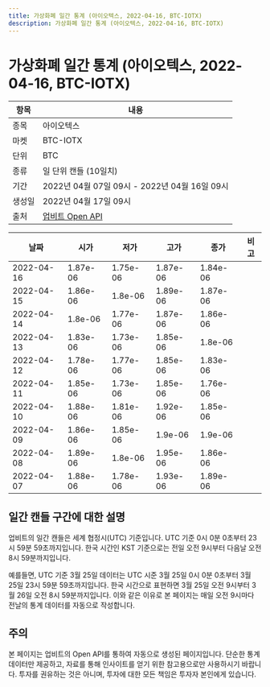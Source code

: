 ```yaml
---
title: 가상화폐 일간 통계 (아이오텍스, 2022-04-16, BTC-IOTX)
description: 가상화폐 일간 통계 (아이오텍스, 2022-04-16, BTC-IOTX)
---
```



가상화폐 일간 통계 (아이오텍스, 2022-04-16, BTC-IOTX)
===

|항목|내용|
|--|--|
|종목|아이오텍스|
|마켓|BTC-IOTX|
|단위|BTC|
|종류|일 단위 캔들 (10일치)|
|기간|2022년 04월 07일 09시 - 2022년 04월 16일 09시|
|생성일|2022년 04월 17일 09시|
|출처|[업비트 Open API](https://docs.upbit.com)|


|날짜|시가|저가|고가|종가|비고|
|--|--|--|--|--|--|
|2022-04-16|1.87e-06|1.75e-06|1.87e-06|1.84e-06|    |
|2022-04-15|1.86e-06|1.8e-06|1.89e-06|1.87e-06|    |
|2022-04-14|1.8e-06|1.77e-06|1.87e-06|1.86e-06|    |
|2022-04-13|1.83e-06|1.73e-06|1.85e-06|1.8e-06|    |
|2022-04-12|1.78e-06|1.77e-06|1.85e-06|1.83e-06|    |
|2022-04-11|1.85e-06|1.73e-06|1.85e-06|1.76e-06|    |
|2022-04-10|1.88e-06|1.81e-06|1.92e-06|1.85e-06|    |
|2022-04-09|1.86e-06|1.85e-06|1.9e-06|1.9e-06|    |
|2022-04-08|1.89e-06|1.8e-06|1.95e-06|1.86e-06|    |
|2022-04-07|1.88e-06|1.78e-06|1.93e-06|1.89e-06|    |


일간 캔들 구간에 대한 설명
---


업비트의 일간 캔들은 세계 협정시(UTC) 기준입니다. 
UTC 기준 0시 0분 0초부터 23시 59분 59초까지입니다. 
한국 시간인 KST 기준으로는 전일 오전 9시부터 다음날 오전 8시 59분까지입니다. 


예를들면, UTC 기준 3월 25일 데이터는 UTC 시준 3월 25일 0시 0분 0초부터 3월 25일 23시 59분 59초까지입니다. 
한국 시간으로 표현하면 3월 25일 오전 9시부터 3월 26일 오전 8시 59분까지입니다. 
이와 같은 이유로 본 페이지는 매일 오전 9시마다 전날의 통계 데이터를 자동으로 작성합니다. 


주의
---


본 페이지는 업비트의 Open API를 통하여 자동으로 생성된 페이지입니다. 
단순한 통계 데이터만 제공하고, 자료를 통해 인사이트를 얻기 위한 참고용으로만 사용하시기 바랍니다. 
투자를 권유하는 것은 아니며, 투자에 대한 모든 책임은 투자자 본인에게 있습니다. 
